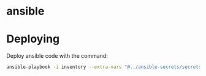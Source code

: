 # ansible

# Deploying

Deploy ansible code with the command:
```bash
ansible-playbook -i inventory --extra-vars "@../ansible-secrets/secrets" site.yaml
```
